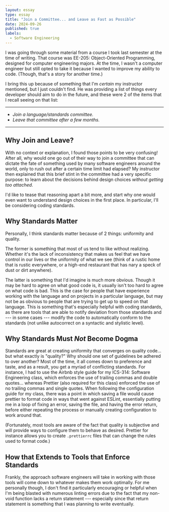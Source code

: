 ```yaml
---
layout: essay
type: essay
title: "Join a Committee... and Leave as Fast as Possible"
date: 2024-09-26
published: true
labels:
  - Software Engineering
---
```


I was going through some material from a course I took last semester at the time
of writing. That course was EE-205: Object-Oriented Programming, designed for
computer engineering majors. At the time, I wasn't a computer engineer but still
opted to take it because I wanted to improve my ability to code. (Though, that's
a story for another time.)

I bring this up because of something that I'm *certain* my instructor mentioned,
but I just couldn't find. He was providing a list of things every developer
should aim to do in the future, and these were 2 of the items that I recall
seeing on that list:

---

+ *Join a language/standards committee.*
+ *Leave that committee after a few months.*

---

## Why Join and Leave?

With no context or explanation, I found those points to be very confusing! After
all, why would one go out of their way to join a committee that can dictate the
fate of something used by many software engineers around the world, only to rush out
after a certain time limit had elapsed? My instructor then explained that this
brief stint in the committee had a very specific purpose: to learn about the
decisions behind design choices *without getting too attached*.

I'd like to tease that reasoning apart a bit more, and start why one would even
want to understand design choices in the first place. In particular, I'll be
considering coding standards.

## Why Standards Matter

Personally, I think standards matter because of 2 things: uniformity and
quality.

The former is something that most of us tend to like without realizing. Whether
it's the lack of inconsistency that makes us feel that we have control in our
lives or the uniformity of what we see (think of a rustic home that is rustic
everywhere, or a high-end restaurant that has nary a speck of dust or dirt
anywhere).

The latter is something that I'd imagine is much more obvious. Though it may be
hard to agree on what good code is, it usually isn't too hard to agree on what
code is bad. This is the case for people that have experience working with the
language and on projects in a particular language, but may not be as obvious to
people that are trying to get up to speed on that language. This is something
that's especially helpful with coding standards, as there are tools that are
able to notify deviation from those standards and --- in some cases --- modify
the code to automatically conform to the standards (not unlike autocorrect on a
syntactic and stylistic level).

## Why Standards Must *Not* Become Dogma

Standards are great at creating uniformity that converges on quality code... but
what exactly is "quality?" Why should one set of guidelines be adhered to over
another? Most of the time, it all comes down to preference and taste, and as a
result, you get a myriad of conflicting standards. For instance, I had to use
the Airbnb style guide for my ICS-314: Software Engineering class, which
enforces the use of trailing commas and double quotes... whereas Prettier (also
required for this class) enforced the use of no trailing commas and single
quotes. When following the configuration guide for my class, there was a point
in which saving a file would cause prettier to format code in ways that went
against ESLint, essentially putting me in a loop of fixing an error, saving the
file, and having the error return, before either repeating the process or
manually creating configuration to work around that.

(Fortunately, most tools are aware of the fact that quality is subjective and will
provide ways to configure them to behave as desired. Prettier for instance
allows you to create `.prettierrc` files that can change the rules used to
format code.)

## How that Extends to Tools that Enforce Standards

Frankly, the approach software engineers will take in working with those tools
will come down to whatever makes them work optimally. For me personally though,
I don't find it particularly encouraging or helpful when I'm being blasted with
numerous linting errors due to the fact that my non-void function lacks a return
statement --- especially since that return statement is something that I was
planning to write eventually.
